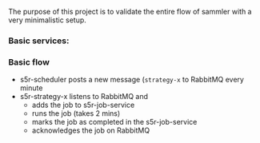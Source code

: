 The purpose of this project is to validate the entire flow of sammler with a very minimalistic setup.

### Basic services:

### Basic flow

- s5r-scheduler posts a new message (`strategy-x` to RabbitMQ every minute
- s5r-strategy-x listens to RabbitMQ and
  - adds the job to s5r-job-service
  - runs the job (takes 2 mins)
  - marks the job as completed in the s5r-job-service
  - acknowledges the job on RabbitMQ